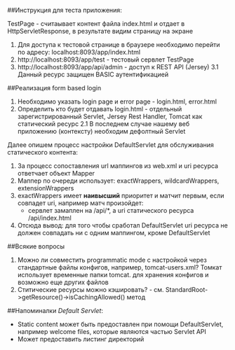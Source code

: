 
##Инструкция для теста приложения:

TestPage - считаывает контент файла index.html и отдает в HttpServletResponse, в результате видим страницу на экране

1. Для доступа к тестовой странице в браузере необходимо перейти по адресу:
    localhost:8093/app/index.html
2. http://localhost:8093/app/test - тестовый сервлет TestPage
3. http://localhost:8093/app/api/admin - доступ к REST API (Jersey)
    3.1 Данный ресурс защищен BASIC аутентификацией


##Реализация form based login
1. Необходимо указать login page и error page - login.html, error.html
2. Определить кто будет отдавать login.html - отдельный зарегистрированный Servlet, Jersey Rest Handler, Tomcat как статический ресурс
    2.1 В последнем случае нашему веб приложению (контексту) необходим дефолтный Servlet

Далее опишем процесс настройки DefaultServlet для обслуживания статического контента:
1. За процесс сопоставления url маппингов из web.xml и uri ресурса ответчает объект Mapper
2. Маппер по очереди использует: exactWrappers, wildcardWrappers, extensionWrappers
3. exactWrappers имеет __наивысший__ приоритет и матчит первым, если совпадет uri, например матч произойдет:
    - сервлет замаплен на /api/*, а uri статического ресурса /api/index.html 
4. Отсюда вывод: для того чтобы сработал DefaultServlet uri ресурса не должен совпадать ни с одним маппингом, кроме DefaultServlet


##Всякие вопросы
1. Можно ли совместить programmatic mode с настройкой через стандартные файлы конфигов, например, tomcat-users.xml?
    Томкат использует временные папки tomcat.<port> для хранения конфигов и возможно еще других файлов
2. Ститические ресурсы можно кэшировать? - см. StandardRoot->getResource()->isCachingAllowed() метод

##Напоминалки
_Default Servlet_:
 - Static content может быть предоставлен при помощи DefaultServlet, например welcome files, которые являются частью Servlet API
 - Может предоставить листинг директорий
    